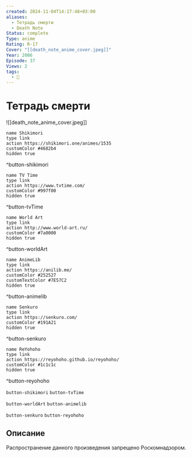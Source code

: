 ```yaml
---
created: 2024-11-04T14:17:48+03:00
aliases:
  - Тетрадь смерти
  - Death Note
Status: complete
Type: anime
Rating: R-17
Cover: "[[death_note_anime_cover.jpeg]]"
Year: 2006
Episode: 37
Views: 2
tags:
  - 🔞
---
```


# Тетрадь смерти

![[death_note_anime_cover.jpeg]]

```button
name Shikimori
type link
action https://shikimori.one/animes/1535
customColor #4682b4
hidden true
```
^button-shikimori

```button
name TV Time
type link
action https://www.tvtime.com/
customColor #997f00
hidden true
```
^button-tvTime

```button
name World Art
type link
action http://www.world-art.ru/
customColor #7a0000
hidden true
```
^button-worldArt

```button
name AnimeLib
type link
action https://anilib.me/
customColor #252527
customTextColor #7E57C2
hidden true
```
^button-animelib

```button
name Senkuro
type link
action https://senkuro.com/
customColor #191A21
hidden true
```
^button-senkuro

```button
name ReYohoho
type link
action https://reyohoho.github.io/reyohoho/
customColor #1c1c1c
hidden true
```
^button-reyohoho

`button-shikimori` `button-tvTime`

`button-worldArt` `button-animelib`

`button-senkuro` `button-reyohoho`

## Описание

Распространение данного произведения запрещено Роскомнадзором.
